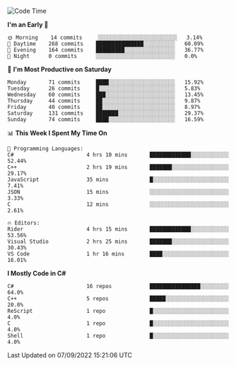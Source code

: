 <!--START_SECTION:waka-->
![Code Time](http://img.shields.io/badge/Code%20Time-815%20hrs%2021%20mins-blue)

**I'm an Early 🐤** 

```text
🌞 Morning    14 commits     ░░░░░░░░░░░░░░░░░░░░░░░░░   3.14% 
🌆 Daytime    268 commits    ███████████████░░░░░░░░░░   60.09% 
🌃 Evening    164 commits    █████████░░░░░░░░░░░░░░░░   36.77% 
🌙 Night      0 commits      ░░░░░░░░░░░░░░░░░░░░░░░░░   0.0%

```
📅 **I'm Most Productive on Saturday** 

```text
Monday       71 commits     ████░░░░░░░░░░░░░░░░░░░░░   15.92% 
Tuesday      26 commits     █░░░░░░░░░░░░░░░░░░░░░░░░   5.83% 
Wednesday    60 commits     ███░░░░░░░░░░░░░░░░░░░░░░   13.45% 
Thursday     44 commits     ██░░░░░░░░░░░░░░░░░░░░░░░   9.87% 
Friday       40 commits     ██░░░░░░░░░░░░░░░░░░░░░░░   8.97% 
Saturday     131 commits    ███████░░░░░░░░░░░░░░░░░░   29.37% 
Sunday       74 commits     ████░░░░░░░░░░░░░░░░░░░░░   16.59%

```


📊 **This Week I Spent My Time On** 

```text
💬 Programming Languages: 
C#                       4 hrs 10 mins       █████████████░░░░░░░░░░░░   52.44% 
C++                      2 hrs 19 mins       ███████░░░░░░░░░░░░░░░░░░   29.17% 
JavaScript               35 mins             █░░░░░░░░░░░░░░░░░░░░░░░░   7.41% 
JSON                     15 mins             ░░░░░░░░░░░░░░░░░░░░░░░░░   3.33% 
C                        12 mins             ░░░░░░░░░░░░░░░░░░░░░░░░░   2.61%

🔥 Editors: 
Rider                    4 hrs 15 mins       █████████████░░░░░░░░░░░░   53.56% 
Visual Studio            2 hrs 25 mins       ███████░░░░░░░░░░░░░░░░░░   30.43% 
VS Code                  1 hr 16 mins        ████░░░░░░░░░░░░░░░░░░░░░   16.01%

```

**I Mostly Code in C#** 

```text
C#                       16 repos            ████████████████░░░░░░░░░   64.0% 
C++                      5 repos             █████░░░░░░░░░░░░░░░░░░░░   20.0% 
ReScript                 1 repo              █░░░░░░░░░░░░░░░░░░░░░░░░   4.0% 
C                        1 repo              █░░░░░░░░░░░░░░░░░░░░░░░░   4.0% 
Shell                    1 repo              █░░░░░░░░░░░░░░░░░░░░░░░░   4.0%

```



 Last Updated on 07/09/2022 15:21:06 UTC
<!--END_SECTION:waka-->
